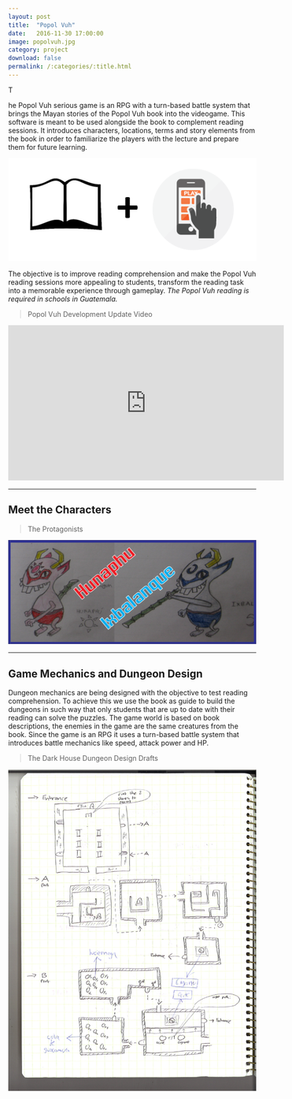 ```yaml
---
layout: post
title:  "Popol Vuh"
date:   2016-11-30 17:00:00
image: popolvuh.jpg
category: project
download: false
permalink: /:categories/:title.html
---
```


<p class="intro"><span class="dropcap">T</span></p>he Popol Vuh serious game is an RPG with a turn-based
battle system that brings the Mayan stories of the Popol Vuh book into the videogame. This
software is meant to be used alongside the book to complement reading sessions. It
introduces characters, locations, terms and story elements from the book in order to
familiarize the players with the lecture and prepare them for future learning.

![lecture](/misc/img/projects/popolvuh/book.png)

The objective is to improve reading comprehension and make the Popol Vuh reading sessions more
appealing to students, transform the reading task into a memorable experience through gameplay.
*The Popol Vuh reading is required in schools in Guatemala.*

> Popol Vuh Development Update Video

<iframe width="560" height="315" src="https://www.youtube.com/embed/eWcqlzPxycA" frameborder="0" allowfullscreen></iframe>

***

## Meet the Characters


> The Protagonists

![characters](/misc/img/projects/popolvuh/char.png)

***

## Game Mechanics and Dungeon Design

Dungeon mechanics are being designed with the objective to test
reading comprehension. To achieve this we use the book as guide to build the dungeons in such way
that only students that are up to date with their reading can solve the puzzles. The game world is
based on book descriptions, the enemies in the game are the same creatures from the book. Since
the game is an RPG it uses a turn-based battle system that introduces battle mechanics like speed,
attack power and HP.

> The Dark House Dungeon Design Drafts

![design drafts](/misc/img/projects/popolvuh/design.jpg)

